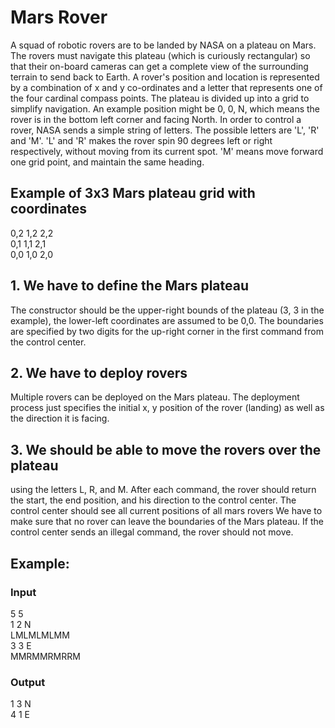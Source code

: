# Mars Rover

A squad of robotic rovers are to be landed by NASA on a plateau on Mars. The rovers must
navigate this plateau (which is curiously rectangular) so that their on-board cameras can get
a complete view of the surrounding terrain to send back to Earth.
A rover's position and location is represented by a combination of x and y co-ordinates and a
letter that represents one of the four cardinal compass points. The plateau is divided up into
a grid to simplify navigation. An example position might be 0, 0, N, which means the rover is
in the bottom left corner and facing North.
In order to control a rover, NASA sends a simple string of letters. The possible letters are 'L',
'R' and 'M'. 'L' and 'R' makes the rover spin 90 degrees left or right respectively, without
moving from its current spot. 'M' means move forward one grid point, and maintain the same
heading.

## Example of 3x3 Mars plateau grid with coordinates
0,2 1,2 2,2 <br>
0,1 1,1 2,1 <br>
0,0 1,0 2,0 <br>

## 1. We have to define the Mars plateau
The constructor should be the upper-right bounds of the plateau (3, 3 in the example),
the lower-left coordinates are assumed to be 0,0. The boundaries are specified by
two digits for the up-right corner in the first command from the control center.
## 2. We have to deploy rovers
Multiple rovers can be deployed on the Mars plateau. The deployment process just
specifies the initial x, y position of the rover (landing) as well as the direction it is
facing.
## 3. We should be able to move the rovers over the plateau
using the letters L, R, and M. After each command, the rover should return the start,
the end position, and his direction to the control center. The control center should see
all current positions of all mars rovers
We have to make sure that no rover can leave the boundaries of the Mars plateau. If the
control center sends an illegal command, the rover should not move.

## Example:

### Input
5 5 <br>
1 2 N <br>
LMLMLMLMM <br>
3 3 E <br>
MMRMMRMRRM <br>

### Output
1 3 N <br>
4 1 E <br>
